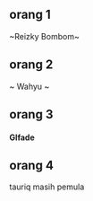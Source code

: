 ## orang 1
~Reizky Bombom~

## orang 2
~ Wahyu ~

## orang 3

#### GIfade ####

## orang 4
tauriq masih pemula 
